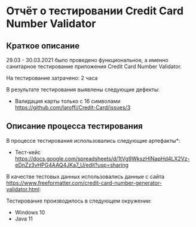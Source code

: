 # Отчёт о тестировании Credit Card Number Validator

## Краткое описание

29.03 - 30.03.2021 было проведено функциональное, а именно санитарное тестирование приложения Credit Card Number Validator.

На тестирование затрачено: 2 часа

В результате тестирования выявлены следующие дефекты:
* Валидация карты только с 16 символами https://github.com/laroffi/Credit-Card/issues/3



## Описание процесса тестирования

В процессе тестирования использовались следующие артефакты*:
* Тест-кейс https://docs.google.com/spreadsheets/d/1tVg9WkszHINapHd4LX2Vz-eDnZz3vHPG4AAQ4JKa7_U/edit?usp=sharing


В качестве тестовых данных использовались данные с сайта https://www.freeformatter.com/credit-card-number-generator-validator.html:


Тестирование производилось в следующем окружении:
* Windows 10
* Java 11
